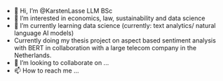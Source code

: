 - 👋 Hi, I’m @KarstenLasse LLM BSc
- 👀 I’m interested in economics, law, sustainability and data science
- 🌱 I’m currently learning data science (currently: text analytics/ natural language AI models)
- Currently doing my thesis project on aspect based sentiment analysis with BERT in collaboration with a large telecom company in the Netherlands.
- 💞️ I’m looking to collaborate on ... 
- 📫 How to reach me ...

<!---
KarstenLasse/KarstenLasse is a ✨ special ✨ repository because its `README.md` (this file) appears on your GitHub profile.
You can click the Preview link to take a look at your changes.
--->
